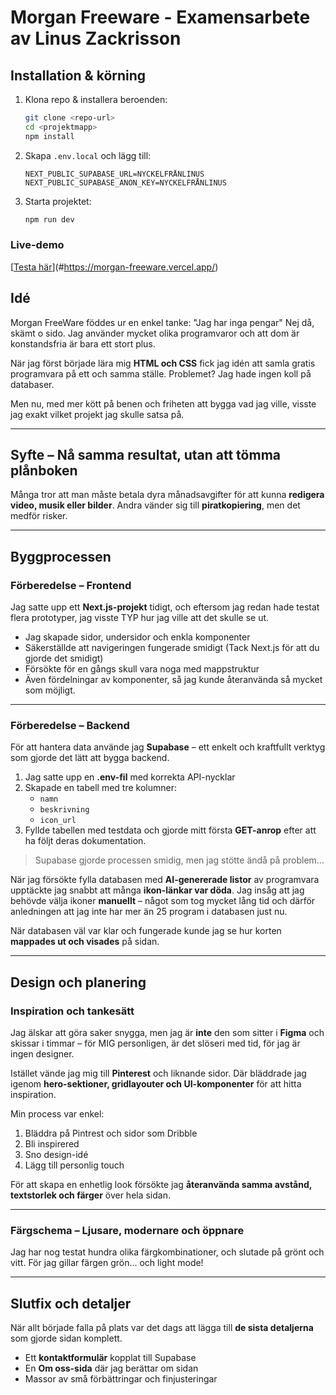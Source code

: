 # Morgan Freeware - Examensarbete av Linus Zackrisson

## Installation & körning

1. Klona repo & installera beroenden:
   ```sh
   git clone <repo-url>
   cd <projektmapp>
   npm install
   ```
2. Skapa `.env.local` och lägg till:
   ```env
   NEXT_PUBLIC_SUPABASE_URL=NYCKELFRÅNLINUS
   NEXT_PUBLIC_SUPABASE_ANON_KEY=NYCKELFRÅNLINUS
   ```
3. Starta projektet:
   ```sh
   npm run dev
   ```

### Live-demo

[[Testa här](https://morgan-freeware.vercel.app/)](#https://morgan-freeware.vercel.app/)

## Idé

Morgan FreeWare föddes ur en enkel tanke: "Jag har inga pengar" Nej då, skämt o sido. Jag använder mycket olika programvaror och att dom är konstandsfria är bara ett stort plus.

När jag först började lära mig **HTML och CSS** fick jag idén att samla gratis programvara på ett och samma ställe. Problemet? Jag hade ingen koll på databaser.

Men nu, med mer kött på benen och friheten att bygga vad jag ville, visste jag exakt vilket projekt jag skulle satsa på.

---

## Syfte – Nå samma resultat, utan att tömma plånboken

Många tror att man måste betala dyra månadsavgifter för att kunna **redigera video, musik eller bilder**. Andra vänder sig till **piratkopiering**, men det medför risker.

---

## Byggprocessen

### Förberedelse – Frontend

Jag satte upp ett **Next.js-projekt** tidigt, och eftersom jag redan hade testat flera prototyper, jag visste TYP hur jag ville att det skulle se ut.

- Jag skapade sidor, undersidor och enkla komponenter
- Säkerställde att navigeringen fungerade smidigt (Tack Next.js för att du gjorde det smidigt)
- Försökte för en gångs skull vara noga med mappstruktur
- Även fördelningar av komponenter, så jag kunde återanvända så mycket som möjligt.

---

### Förberedelse – Backend

För att hantera data använde jag **Supabase** – ett enkelt och kraftfullt verktyg som gjorde det lätt att bygga backend.

1. Jag satte upp en **.env-fil** med korrekta API-nycklar
2. Skapade en tabell med tre kolumner:
   - `namn`
   - `beskrivning`
   - `icon_url`
3. Fyllde tabellen med testdata och gjorde mitt första **GET-anrop** efter att ha följt deras dokumentation.

> Supabase gjorde processen smidig, men jag stötte ändå på problem...

När jag försökte fylla databasen med **AI-genererade listor** av programvara upptäckte jag snabbt att många **ikon-länkar var döda**. Jag insåg att jag behövde välja ikoner **manuellt** – något som tog mycket lång tid
och därför anledningen att jag inte har mer än 25 program i databasen just nu.

När databasen väl var klar och fungerade kunde jag se hur korten **mappades ut och visades** på sidan.

---

## Design och planering

### Inspiration och tankesätt

Jag älskar att göra saker snygga, men jag är **inte** den som sitter i **Figma** och skissar i timmar – för MIG personligen, är det slöseri med tid, för jag är ingen designer.

Istället vände jag mig till **Pinterest** och liknande sidor. Där bläddrade jag igenom **hero-sektioner, gridlayouter och UI-komponenter** för att hitta inspiration.

Min process var enkel:

1. Bläddra på Pintrest och sidor som Dribble
2. Bli inspirered 
3. Sno design-idé
4. Lägg till personlig touch


För att skapa en enhetlig look försökte jag **återanvända samma avstånd, textstorlek och färger** över hela sidan.

---

### Färgschema – Ljusare, modernare och öppnare

Jag har nog testat hundra olika färgkombinationer, och slutade på grönt och vitt. För jag gillar färgen grön... och light mode!

---

## Slutfix och detaljer

När allt började falla på plats var det dags att lägga till **de sista detaljerna** som gjorde sidan komplett.

- Ett **kontaktformulär** kopplat till Supabase
- En **Om oss-sida** där jag berättar om sidan
- Massor av små förbättringar och finjusteringar


